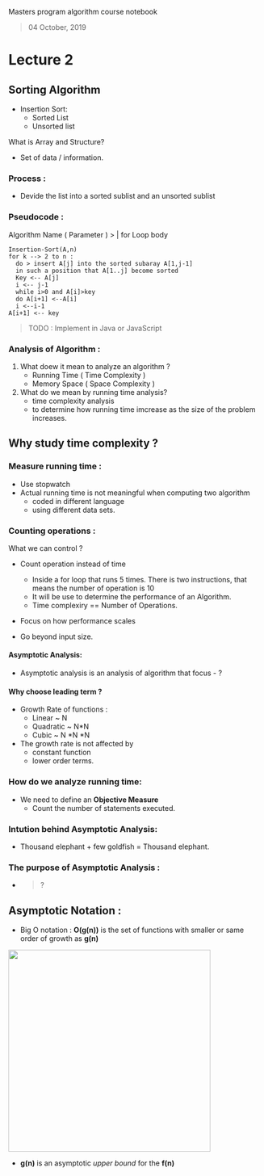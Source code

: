 
Masters program algorithm course notebook

> 04 October, 2019

# Lecture 2
## Sorting Algorithm
- Insertion Sort: 
  - Sorted List 
  - Unsorted list


What is Array and Structure? 
- Set of data / information.
  
### Process : 
- Devide the list into a sorted sublist and an unsorted sublist


### Pseudocode : 

Algorithm Name ( Parameter ) > 
| for Loop body

```
Insertion-Sort(A,n) 
for k --> 2 to n :
  do > insert A[j] into the sorted subaray A[1,j-1]
  in such a position that A[1..j] become sorted 
  Key <-- A[j]
  i <-- j-1
  while i>0 and A[i]>key
  do A[i+1] <--A[i]
  i <--i-1
A[i+1] <-- key
```

> TODO : Implement in Java or JavaScript


### Analysis of Algorithm :

1. What doew it mean to analyze an algorithm ?
    - Running Time ( Time Complexity )
    - Memory Space ( Space Complexity )
2. What do we mean by running time analysis? 
    - time complexity analysis
    - to determine how running time imcrease as the size of the problem increases. 


## Why  study time complexity ? 

### Measure running time : 
- Use stopwatch
- Actual running time is not meaningful when computing two algorithm
    -  coded in different language
    -  using different data sets. 
    
### Counting operations : 
What we can control ?
-  Count operation instead of time 
    - Inside a for loop that runs 5 times. There is two instructions, that means the number of operation is 10
    - It will be use to determine the performance of an Algorithm.
    - Time complexiry == Number of Operations.
-  Focus on how performance scales

-  Go beyond input size.



#### Asymptotic Analysis: 

- Asymptotic analysis is an analysis of algorithm that focus - ? 

#### Why choose leading term ? 
- Growth Rate of functions : 
    - Linear ~ N
    - Quadratic ~ N*N
    - Cubic ~ N *N *N  
- The growth rate is not affected by 
    - constant function 
    - lower order terms. 


### How do we analyze running time:

- We need to define an **Objective Measure**
    - Count the number of statements executed.

### Intution behind Asymptotic Analysis: 
- Thousand elephant + few goldfish = Thousand elephant.

### The purpose of Asymptotic Analysis : 
- >?

## Asymptotic Notation :  
- Big O notation : **O(g(n))** is the set of functions with smaller or same order of growth as **g(n)**

<img src="https://media.springernature.com/original/springer-static/image/chp%3A10.1007%2F978-1-4842-3988-9_1/MediaObjects/465726_1_En_1_Fig1_HTML.jpg" width="400">


- **g(n)** is an asymptotic *upper bound* for the **f(n)**
